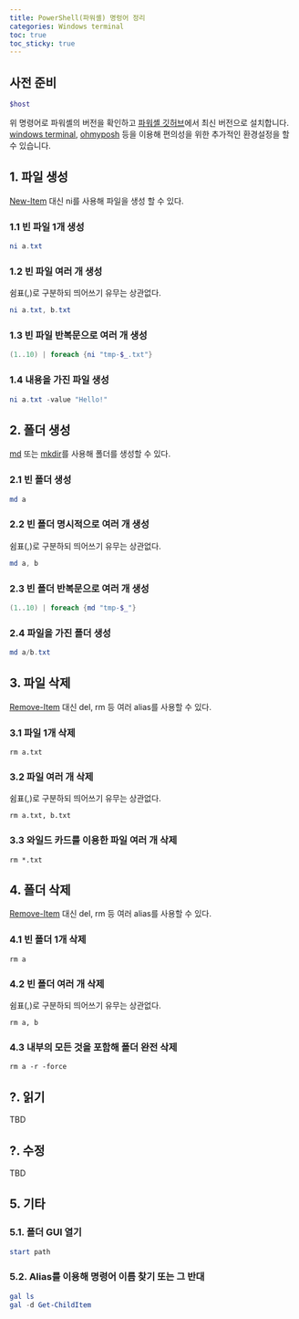 ```yaml
---
title: PowerShell(파워셸) 명렁어 정리
categories: Windows terminal
toc: true
toc_sticky: true
---
```


## 사전 준비

```powershell
$host
```

위 명령어로 파워셸의 버전을 확인하고 [파워셸 깃허브](https://github.com/PowerShell/PowerShell)에서 최신 버전으로 설치합니다.  
[windows terminal](https://github.com/microsoft/terminal), [ohmyposh](https://ohmyposh.dev/) 등을 이용해 편의성을 위한 추가적인 환경설정을 할 수 있습니다.

## 1. 파일 생성

[New-Item](https://learn.microsoft.com/en-us/powershell/module/microsoft.powershell.management/new-item?view=powershell-7.3) 대신 ni를 사용해 파일을 생성 할 수 있다.

### 1.1 빈 파일 1개 생성

```powershell
ni a.txt
```

### 1.2 빈 파일 여러 개 생성
쉼표(,)로 구분하되 띄어쓰기 유무는 상관없다.
```powershell
ni a.txt, b.txt
```

### 1.3 빈 파일 반복문으로 여러 개 생성

```powershell
(1..10) | foreach {ni "tmp-$_.txt"}
```

### 1.4 내용을 가진 파일 생성

```powershell
ni a.txt -value "Hello!"
```

## 2. 폴더 생성

[md](https://learn.microsoft.com/en-us/windows-server/administration/windows-commands/md) 또는 [mkdir](https://learn.microsoft.com/en-us/windows-server/administration/windows-commands/mkdir)를 사용해 폴더를 생성할 수 있다.

### 2.1 빈 폴더 생성

```powershell
md a
```

### 2.2 빈 폴더 명시적으로 여러 개 생성
쉼표(,)로 구분하되 띄어쓰기 유무는 상관없다.
```powershell
md a, b
```

### 2.3 빈 폴더 반복문으로 여러 개 생성

```powershell
(1..10) | foreach {md "tmp-$_"}
```

### 2.4 파일을 가진 폴더 생성

```powershell
md a/b.txt
```

## 3. 파일 삭제
[Remove-Item](https://learn.microsoft.com/en-us/powershell/module/microsoft.powershell.management/remove-item?view=powershell-7.3) 대신 del, rm 등 여러 alias를 사용할 수 있다.

### 3.1 파일 1개 삭제
```
rm a.txt
```

### 3.2 파일 여러 개 삭제
쉼표(,)로 구분하되 띄어쓰기 유무는 상관없다.
```
rm a.txt, b.txt
```

### 3.3 와일드 카드를 이용한 파일 여러 개 삭제
```
rm *.txt
```

## 4. 폴더 삭제
[Remove-Item](https://learn.microsoft.com/en-us/powershell/module/microsoft.powershell.management/remove-item?view=powershell-7.3) 대신 del, rm 등 여러 alias를 사용할 수 있다.

### 4.1 빈 폴더 1개 삭제
```
rm a
```

### 4.2 빈 폴더 여러 개 삭제
쉼표(,)로 구분하되 띄어쓰기 유무는 상관없다.
```
rm a, b
```

### 4.3 내부의 모든 것을 포함해 폴더 완전 삭제
```
rm a -r -force
```

## ?. 읽기
TBD

## ?. 수정
TBD

## 5. 기타

### 5.1. 폴더 GUI 열기

```powershell
start path
```

### 5.2. Alias를 이용해 명령어 이름 찾기 또는 그 반대

```powershell
gal ls
gal -d Get-ChildItem
```
